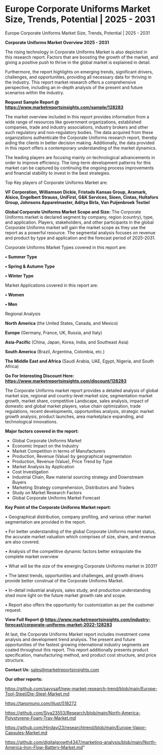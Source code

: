 # Europe Corporate Uniforms Market Size, Trends, Potential | 2025 - 2031
 Europe Corporate Uniforms Market Size, Trends, Potential | 2025 - 2031

<Strong> Corporate Uniforms Market Overview 2025 - 2031</strong>

The rising technology in Corporate Uniforms Market is also depicted in this research report. Factors that are boosting the growth of the market, and giving a positive push to thrive in the global market is explained in detail.

Furthermore, the report highlights on emerging trends, significant drivers, challenges, and opportunities, providing all necessary data for thriving in the industry. This report market research offers a comprehensive perspective, including an in-depth analysis of the present and future scenarios within the industry.

<strong>Request Sample Report @ <a href=https://www.marketreportsinsights.com/sample/128283>https://www.marketreportsinsights.com/sample/128283</a></strong>

The market overview included in this report provides information from a wide range of resources like government organizations, established companies, trade and industry associations, industry brokers and other such regulatory and non-regulatory bodies. The data acquired from these organizations authenticate the Corporate Uniforms research report, thereby aiding the clients in better decision making. Additionally, the data provided in this report offers a contemporary understanding of the market dynamics.

The leading players are focusing mainly on technological advancements in order to improve efficiency. The long-term development patterns for this market can be captured by continuing the ongoing process improvements and financial stability to invest in the best strategies.

Top Key players of Corporate Uniforms Market are:

<strong>VF Corporation, Williamson Dickie, Fristads Kansas Group, Aramark, Alsico, Engelbert Strauss, UniFirst, G&K Services, Sioen, Cintas, Hultafors Group, Johnsons Apparelmaster, Aditya Birla, Van Puijenbroek Textiel</strong>

<strong><b>Global Corporate Uniforms Market Scope and Size:</b></strong>
The Corporate Uniforms market is declared segment by company, region (country), type, and application. Players, stakeholders, and other participants in the global Corporate Uniforms market will gain the market scope as they use the report as a powerful resource. The segmental analysis focuses on revenue and product by type and application and the forecast period of 2025-2031.

Corporate Uniforms Market Types covered in this report are:

<strong>• Summer Type

• Spring & Autumn Type

• Winter Type</strong>

Market Applications covered in this report are:

<strong>• Women

• Men</strong> 

Regional Analysis

<strong>North America</strong> (the United States, Canada, and Mexico)

<strong>Europe</strong> (Germany, France, UK, Russia, and Italy)

<strong>Asia-Pacific</strong> (China, Japan, Korea, India, and Southeast Asia)

<strong>South America</strong> (Brazil, Argentina, Colombia, etc.)

<strong>The Middle East and Africa</strong> (Saudi Arabia, UAE, Egypt, Nigeria, and South Africa)

<strong>Go For Interesting Discount Here: <a href=https://www.marketreportsinsights.com/discount/128283>https://www.marketreportsinsights.com/discount/128283</a></strong>

The Corporate Uniforms market report provides a detailed analysis of global market size, regional and country-level market size, segmentation market growth, market share, competitive Landscape, sales analysis, impact of domestic and global market players, value chain optimization, trade regulations, recent developments, opportunities analysis, strategic market growth analysis, product launches, area marketplace expanding, and technological innovations.

<strong><b>Major factors covered in the report:</b></strong>
<ul>
  <li>Global Corporate Uniforms Market </li>
  <li>Economic Impact on the Industry</li>
  <li>Market Competition in terms of Manufacturers</li>
  <li>Production, Revenue (Value) by geographical segmentation</li>
  <li>Production, Revenue (Value), Price Trend by Type</li>
  <li>Market Analysis by Application</li>
  <li>Cost Investigation</li>
  <li>Industrial Chain, Raw material sourcing strategy and Downstream Buyers</li>
  <li>Marketing Strategy comprehension, Distributors and Traders</li>
  <li>Study on Market Research Factors</li>
  <li>Global Corporate Uniforms Market Forecast</li>
</ul>

<strong><b>Key Point of the Corporate Uniforms Market report:</b></strong>

• Geographical distribution, company profiling, and various other market segmentation are provided in the report.

• For better understanding of the global Corporate Uniforms market status, the accurate market valuation which comprises of size, share, and revenue are also covered.

• Analysis of the competitive dynamic factors better extrapolate the complete market overview

• What will be the size of the emerging Corporate Uniforms market in 2031?

• The latest trends, opportunities and challenges, and growth drivers provide better construal of the Corporate Uniforms Market.

• In-detail industrial analysis, sales study, and production understanding shed more light on the future market growth rate and scope.

• Report also offers the opportunity for customization as per the customer request.

<strong><b>View Full Report @ <a href=https://www.marketreportsinsights.com/industry-forecast/corporate-uniforms-market-2022-128283>https://www.marketreportsinsights.com/industry-forecast/corporate-uniforms-market-2022-128283</a></b></strong>


At last, the Corporate Uniforms Market report includes investment come analysis and development trend analysis. The present and future opportunities of the fastest growing international industry segments are coated throughout this report. This report additionally presents product specification, manufacturing method, and product cost structure, and price structure.

<strong>Contact Us:</strong>
sales@marketreportsinsights.com

<strong>Our other reports:</strong>

<a href=https://github.com/sayysaif/new-market-research-trend/blob/main/Europe-Tool-Steel/Die-Steel-Market.md>https://github.com/sayysaif/new-market-research-trend/blob/main/Europe-Tool-Steel/Die-Steel-Market.md</a>

<a href=https://tanomuno.com/illust/518272>https://tanomuno.com/illust/518272</a>

<a href=https://github.com/Siya23553/Research/blob/main/North-America-Polystyrene-Foam-Tray-Market.md>https://github.com/Siya23553/Research/blob/main/North-America-Polystyrene-Foam-Tray-Market.md</a>

<a href=https://github.com/Hindavi23/researchtrend/blob/main/Europe-Vapor-Capsules-Market.md>https://github.com/Hindavi23/researchtrend/blob/main/Europe-Vapor-Capsules-Market.md</a>

<a href=https://github.com/digitalgrowth4347/marketing-analysis/blob/main/North-America-Iron-Flow-Battery-Market.md>https://github.com/digitalgrowth4347/marketing-analysis/blob/main/North-America-Iron-Flow-Battery-Market.md</a>"
